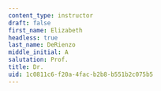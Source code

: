 ```yaml
---
content_type: instructor
draft: false
first_name: Elizabeth
headless: true
last_name: DeRienzo
middle_initial: A
salutation: Prof.
title: Dr.
uid: 1c0811c6-f20a-4fac-b2b8-b551b2c075b5
---
```

